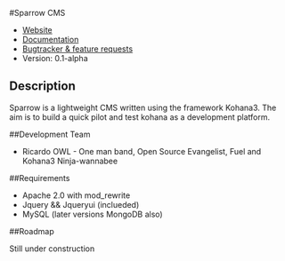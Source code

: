#Sparrow CMS

* [Website](https://github.com/sublimeowl/kohana-sparrow/)
* [Documentation](https://github.com/sublimeowl/kohana-sparrow/)
* [Bugtracker & feature requests](https://github.com/sublimeowl/kohana-sparrow)
* Version: 0.1-alpha

## Description

Sparrow is a lightweight CMS written using the framework Kohana3. The aim is to build a quick pilot and test kohana as a development platform.


##Development Team

* Ricardo OWL - One man band, Open Source Evangelist, Fuel and Kohana3 Ninja-wannabee

##Requirements

* Apache 2.0 with mod_rewrite
* Jquery && Jqueryui (inclueded)
* MySQL (later versions MongoDB also)

##Roadmap

Still under construction

